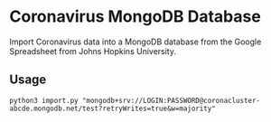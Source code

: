 # Coronavirus MongoDB Database

Import Coronavirus data into a MongoDB database from the Google Spreadsheet from Johns Hopkins University.

## Usage

`python3 import.py "mongodb+srv://LOGIN:PASSWORD@coronacluster-abcde.mongodb.net/test?retryWrites=true&w=majority"`
